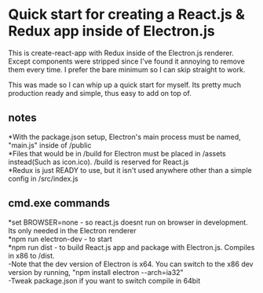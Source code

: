 # Quick start for creating a React.js & Redux app inside of Electron.js  
This is create-react-app with Redux inside of the Electron.js renderer. Except components were stripped since I've found it annoying to remove them every time. I prefer the bare minimum so I can skip straight to work.  

This was made so I can whip up a quick start for myself. Its pretty much production ready and simple, thus easy to add on top of.  

## notes  
*With the package.json setup, Electron's main process must be named, "main.js" inside of /public  
*Files that would be in /build for Electron must be placed in /assets instead(Such as icon.ico). /build is reserved for React.js  
*Redux is just READY to use, but it isn't used anywhere other than a simple config in /src/index.js  

## cmd.exe commands  
*set BROWSER=none - so react.js doesnt run on browser in development. Its only needed in the Electron renderer  
*npm run electron-dev - to start  
*npm run dist - to build React.js app and package with Electron.js. Compiles in x86 to /dist.  
-Note that the dev version of Electron is x64. You can switch to the x86 dev version by running, "npm install electron --arch=ia32"  
-Tweak package.json if you want to switch compile in 64bit  